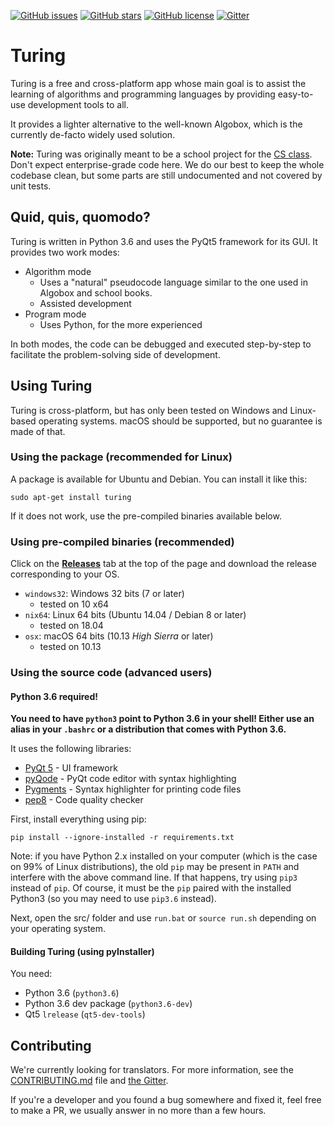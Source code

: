 [![GitHub issues](https://img.shields.io/github/issues/TuringApp/Turing.svg)](https://github.com/TuringApp/Turing/issues) [![GitHub stars](https://img.shields.io/github/stars/TuringApp/Turing.svg)](https://github.com/TuringApp/Turing/stargazers) [![GitHub license](https://img.shields.io/github/license/TuringApp/Turing.svg)](https://github.com/TuringApp/Turing/blob/master/LICENSE) [![Gitter](https://img.shields.io/gitter/room/TuringDevelopment/Lobby.svg)]( https://gitter.im/TuringDevelopment)

# Turing

Turing is a free and cross-platform app whose main goal is to assist the learning of algorithms and programming languages by providing easy-to-use development tools to all.

It provides a lighter alternative to the well-known Algobox, which is the currently de-facto widely used solution.

**Note:** Turing was originally meant to be a school project for the [CS class](https://twitter.com/davR74130). Don't expect enterprise-grade code here. We do our best to keep the whole codebase clean, but some parts are still undocumented and not covered by unit tests.

## Quid, quis, quomodo?

Turing is written in Python 3.6 and uses the PyQt5 framework for its GUI. It provides two work modes:

- Algorithm mode
  - Uses a "natural" pseudocode language similar to the one used in Algobox and school books.
  - Assisted development
- Program mode
  - Uses Python, for the more experienced

In both modes, the code can be debugged and executed step-by-step to facilitate the problem-solving side of development.

## Using Turing

Turing is cross-platform, but has only been tested on Windows and Linux-based operating systems. macOS should be supported, but no guarantee is made of that.

### Using the package (recommended for Linux)

A package is available for Ubuntu and Debian. You can install it like this:

`sudo apt-get install turing`

If it does not work, use the pre-compiled binaries available below.

### Using pre-compiled binaries (recommended)

Click on the [**Releases**](https://github.com/TuringApp/Turing/releases) tab at the top of the page and download the release corresponding to your OS.

- `windows32`: Windows 32 bits (7 or later)
	- tested on 10 x64
- `nix64`: Linux 64 bits (Ubuntu 14.04 / Debian 8 or later) 
	- tested on 18.04
- `osx`: macOS 64 bits (10.13 *High Sierra* or later)
	- tested on 10.13

### Using the source code (advanced users)

#### Python 3.6 required!

**You need to have `python3` point to Python 3.6 in your shell! Either use an alias in your `.bashrc` or a distribution that comes with Python 3.6.**

It uses the following libraries:

- [PyQt 5](https://riverbankcomputing.com/software/pyqt/) - UI framework
- [pyQode](https://github.com/pyQode/pyQode) - PyQt code editor with syntax highlighting
- [Pygments](http://pygments.org/) - Syntax highlighter for printing code files
- [pep8](https://pypi.python.org/pypi/pep8) - Code quality checker

First, install everything using pip:

    pip install --ignore-installed -r requirements.txt

Note: if you have Python 2.x installed on your computer (which is the case on 99% of Linux distributions), the old `pip` may be present in `PATH` and interfere with the above command line. If that happens, try using `pip3` instead of `pip`. Of course, it must be the `pip` paired with the installed Python3 (so you may need to use `pip3.6` instead).

Next, open the src/ folder and use `run.bat` or `source run.sh` depending on your operating system.

#### Building Turing (using pyInstaller)

You need:

- Python 3.6 (`python3.6`)
- Python 3.6 dev package (`python3.6-dev`)
- Qt5 `lrelease` (`qt5-dev-tools`)

## Contributing

We're currently looking for translators. For more information, see the [CONTRIBUTING.md](CONTRIBUTING.md) file and [the Gitter](https://gitter.im/TuringDevelopment).

If you're a developer and you found a bug somewhere and fixed it, feel free to make a PR, we usually answer in no more than a few hours.
